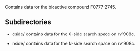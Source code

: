 Contains data for the bioactive compound F0777-2745.

## Subdirectories

- cside/ contains data for the C-side search space on rv1908c.

- nside/ contains data for the N-side search space on rv1908c.

